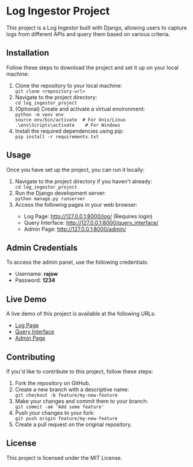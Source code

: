 <!DOCTYPE html>
<html lang="en">
<head>
<meta charset="UTF-8">
<meta name="viewport" content="width=device-width, initial-scale=1.0">

</head>
<body>

<h1>Log Ingestor Project</h1>

<p>This project is a Log Ingestor built with Django, allowing users to capture logs from different APIs and query them based on various criteria.</p>

<h2>Installation</h2>

<p>Follow these steps to download the project and set it up on your local machine:</p>

<ol>
  <li>Clone the repository to your local machine:</li>
  <code>git clone &lt;repository-url&gt;</code>
  
  <li>Navigate to the project directory:</li>
  <code>cd log_ingestor_project</code>
  
  <li>(Optional) Create and activate a virtual environment:</li>
  <code>python -m venv env</code><br>
  <code>source env/bin/activate  # For Unix/Linux</code><br>
  <code>.\env\Scripts\activate    # For Windows</code>
  
  <li>Install the required dependencies using pip:</li>
  <code>pip install -r requirements.txt</code>
</ol>

<h2>Usage</h2>

<p>Once you have set up the project, you can run it locally:</p>

<ol>
  <li>Navigate to the project directory if you haven't already:</li>
  <code>cd log_ingestor_project</code>
  
  <li>Run the Django development server:</li>
  <code>python manage.py runserver</code>
  
  <li>Access the following pages in your web browser:</li>
  <ul>
    <li>Log Page: <a href="http://127.0.0.1:8000/log/">http://127.0.0.1:8000/log/</a> (Requires login)</li>
    <li>Query Interface: <a href="http://127.0.0.1:8000/query_interface/">http://127.0.0.1:8000/query_interface/</a></li>
    <li>Admin Page: <a href="http://127.0.0.1:8000/admin/">http://127.0.0.1:8000/admin/</a></li>
  </ul>
</ol>

<h2>Admin Credentials</h2>

<p>To access the admin panel, use the following credentials:</p>
<ul>
  <li>Username: <strong>rajsw</strong></li>
  <li>Password: <strong>1234</strong></li>
</ul>

<h2>Live Demo</h2>

<p>A live demo of this project is available at the following URLs:</p>
<ul>
  <li><a href="https://log-project-xj59.onrender.com/log/">Log Page</a></li>
  <li><a href="https://log-project-xj59.onrender.com/query_interface/">Query Interface</a></li>
  <li><a href="https://log-project-xj59.onrender.com/admin/">Admin Page</a></li>
</ul>

<h2>Contributing</h2>

<p>If you'd like to contribute to this project, follow these steps:</p>

<ol>
  <li>Fork the repository on GitHub.</li>
  
  <li>Create a new branch with a descriptive name:</li>
  <code>git checkout -b feature/my-new-feature</code>
  
  <li>Make your changes and commit them to your branch:</li>
  <code>git commit -am 'Add some feature'</code>
  
  <li>Push your changes to your fork:</li>
  <code>git push origin feature/my-new-feature</code>
  
  <li>Create a pull request on the original repository.</li>
</ol>

<h2>License</h2>

<p>This project is licensed under the MIT License.</p>

</body>
</html>
